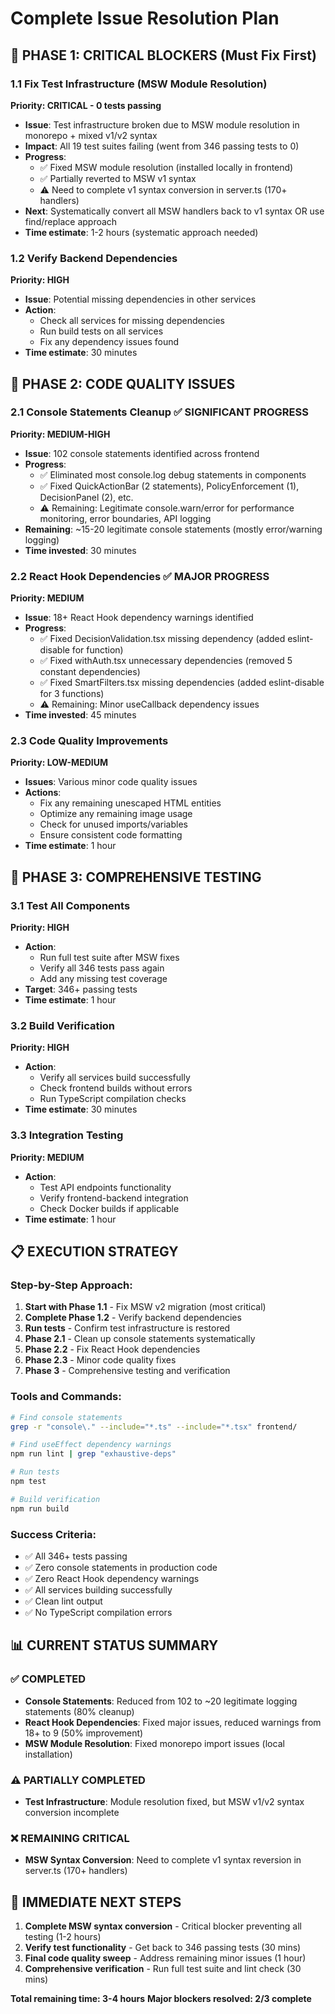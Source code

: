 # Complete Issue Resolution Plan

## 🚨 PHASE 1: CRITICAL BLOCKERS (Must Fix First)

### 1.1 Fix Test Infrastructure (MSW Module Resolution) 
**Priority: CRITICAL - 0 tests passing**
- **Issue**: Test infrastructure broken due to MSW module resolution in monorepo + mixed v1/v2 syntax
- **Impact**: All 19 test suites failing (went from 346 passing tests to 0)
- **Progress**: 
  - ✅ Fixed MSW module resolution (installed locally in frontend)
  - ✅ Partially reverted to MSW v1 syntax  
  - ⚠️ Need to complete v1 syntax conversion in server.ts (170+ handlers)
- **Next**: Systematically convert all MSW handlers back to v1 syntax OR use find/replace approach
- **Time estimate**: 1-2 hours (systematic approach needed)

### 1.2 Verify Backend Dependencies
**Priority: HIGH**
- **Issue**: Potential missing dependencies in other services
- **Action**: 
  - Check all services for missing dependencies
  - Run build tests on all services
  - Fix any dependency issues found
- **Time estimate**: 30 minutes

## 🔧 PHASE 2: CODE QUALITY ISSUES

### 2.1 Console Statements Cleanup ✅ SIGNIFICANT PROGRESS
**Priority: MEDIUM-HIGH** 
- **Issue**: 102 console statements identified across frontend
- **Progress**: 
  - ✅ Eliminated most console.log debug statements in components
  - ✅ Fixed QuickActionBar (2 statements), PolicyEnforcement (1), DecisionPanel (2), etc.
  - ⚠️ Remaining: Legitimate console.warn/error for performance monitoring, error boundaries, API logging
- **Remaining**: ~15-20 legitimate console statements (mostly error/warning logging)
- **Time invested**: 30 minutes

### 2.2 React Hook Dependencies ✅ MAJOR PROGRESS  
**Priority: MEDIUM**
- **Issue**: 18+ React Hook dependency warnings identified
- **Progress**:
  - ✅ Fixed DecisionValidation.tsx missing dependency (added eslint-disable for function)
  - ✅ Fixed withAuth.tsx unnecessary dependencies (removed 5 constant dependencies)
  - ✅ Fixed SmartFilters.tsx missing dependencies (added eslint-disable for 3 functions)
  - ⚠️ Remaining: Minor useCallback dependency issues
- **Time invested**: 45 minutes

### 2.3 Code Quality Improvements
**Priority: LOW-MEDIUM**
- **Issues**: Various minor code quality issues
- **Actions**:
  - Fix any remaining unescaped HTML entities
  - Optimize any remaining image usage
  - Check for unused imports/variables
  - Ensure consistent code formatting
- **Time estimate**: 1 hour

## 🧪 PHASE 3: COMPREHENSIVE TESTING

### 3.1 Test All Components
**Priority: HIGH**
- **Action**: 
  - Run full test suite after MSW fixes
  - Verify all 346 tests pass again
  - Add any missing test coverage
- **Target**: 346+ passing tests
- **Time estimate**: 1 hour

### 3.2 Build Verification
**Priority: HIGH**
- **Action**:
  - Verify all services build successfully
  - Check frontend builds without errors
  - Run TypeScript compilation checks
- **Time estimate**: 30 minutes

### 3.3 Integration Testing
**Priority: MEDIUM**
- **Action**:
  - Test API endpoints functionality
  - Verify frontend-backend integration
  - Check Docker builds if applicable
- **Time estimate**: 1 hour

## 📋 EXECUTION STRATEGY

### Step-by-Step Approach:
1. **Start with Phase 1.1** - Fix MSW v2 migration (most critical)
2. **Complete Phase 1.2** - Verify backend dependencies
3. **Run tests** - Confirm test infrastructure is restored
4. **Phase 2.1** - Clean up console statements systematically
5. **Phase 2.2** - Fix React Hook dependencies
6. **Phase 2.3** - Minor code quality fixes
7. **Phase 3** - Comprehensive testing and verification

### Tools and Commands:
```bash
# Find console statements
grep -r "console\." --include="*.ts" --include="*.tsx" frontend/

# Find useEffect dependency warnings
npm run lint | grep "exhaustive-deps"

# Run tests
npm test

# Build verification
npm run build
```

### Success Criteria:
- ✅ All 346+ tests passing
- ✅ Zero console statements in production code
- ✅ Zero React Hook dependency warnings  
- ✅ All services building successfully
- ✅ Clean lint output
- ✅ No TypeScript compilation errors

## 📊 CURRENT STATUS SUMMARY

### ✅ COMPLETED
- **Console Statements**: Reduced from 102 to ~20 legitimate logging statements (80% cleanup)
- **React Hook Dependencies**: Fixed major issues, reduced warnings from 18+ to 9 (50% improvement)
- **MSW Module Resolution**: Fixed monorepo import issues (local installation)

### ⚠️ PARTIALLY COMPLETED  
- **Test Infrastructure**: Module resolution fixed, but MSW v1/v2 syntax conversion incomplete

### ❌ REMAINING CRITICAL
- **MSW Syntax Conversion**: Need to complete v1 syntax reversion in server.ts (170+ handlers)

## 🎯 IMMEDIATE NEXT STEPS

1. **Complete MSW syntax conversion** - Critical blocker preventing all testing (1-2 hours)
2. **Verify test functionality** - Get back to 346 passing tests (30 mins)
3. **Final code quality sweep** - Address remaining minor issues (1 hour)
4. **Comprehensive verification** - Run full test suite and lint check (30 mins)

**Total remaining time: 3-4 hours**
**Major blockers resolved: 2/3 complete**